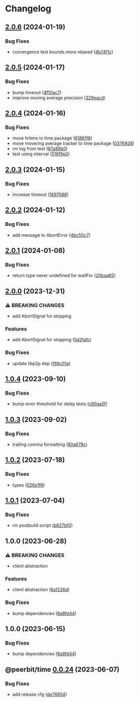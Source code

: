 # Changelog

## [2.0.6](https://github.com/dao-xyz/peerbit/compare/time-v2.0.5...time-v2.0.6) (2024-01-19)


### Bug Fixes

* convergence test bounds more relaxed ([4b74f1c](https://github.com/dao-xyz/peerbit/commit/4b74f1ca72af48398797e504437415b8177d44c3))

## [2.0.5](https://github.com/dao-xyz/peerbit/compare/time-v2.0.4...time-v2.0.5) (2024-01-17)


### Bug Fixes

* bump timeout ([4f10ac7](https://github.com/dao-xyz/peerbit/commit/4f10ac7b9f9183f1bd39e640716f18c552e32160))
* improve moving average precision ([329eacd](https://github.com/dao-xyz/peerbit/commit/329eacde97329f30be8c125db91ff06b45d9975d))

## [2.0.4](https://github.com/dao-xyz/peerbit/compare/time-v2.0.3...time-v2.0.4) (2024-01-16)


### Bug Fixes

* move hrtime to time package ([61881f6](https://github.com/dao-xyz/peerbit/commit/61881f6fc847d5f55292abc5c54a110b0ff98eb6))
* move movering average tracker to time package ([0376928](https://github.com/dao-xyz/peerbit/commit/0376928b6929e97366e993ca3e927348d804ae32))
* rm log from test ([67a88b0](https://github.com/dao-xyz/peerbit/commit/67a88b0dbc62a35f55113939764d6fb14376e691))
* test using interval ([516f9e0](https://github.com/dao-xyz/peerbit/commit/516f9e00434037e39dcf4b53765b1350eda8b04e))

## [2.0.3](https://github.com/dao-xyz/peerbit/compare/time-v2.0.2...time-v2.0.3) (2024-01-15)


### Bug Fixes

* increase timeout ([1697088](https://github.com/dao-xyz/peerbit/commit/1697088c28e6b8d0b163810643e8e0b838856a58))

## [2.0.2](https://github.com/dao-xyz/peerbit/compare/time-v2.0.1...time-v2.0.2) (2024-01-12)


### Bug Fixes

* add message to AbortError ([4bc50c7](https://github.com/dao-xyz/peerbit/commit/4bc50c76d4a496d674b47266f020b0a526819097))

## [2.0.1](https://github.com/dao-xyz/peerbit/compare/time-v2.0.0...time-v2.0.1) (2024-01-08)


### Bug Fixes

* return type never undefined for waitFor ([20baa65](https://github.com/dao-xyz/peerbit/commit/20baa650028ebf8a435d251ac10e77667bf64d5c))

## [2.0.0](https://github.com/dao-xyz/peerbit/compare/time-v1.0.4...time-v2.0.0) (2023-12-31)


### ⚠ BREAKING CHANGES

* add AbortSignal for stopping

### Features

* add AbortSignal for stopping ([5d2fafc](https://github.com/dao-xyz/peerbit/commit/5d2fafc8ef39af5bfc44a8811072ba7feedc6f63))


### Bug Fixes

* update libp2p dep ([f69c01a](https://github.com/dao-xyz/peerbit/commit/f69c01aeae10c6712eed0154fc3094c0af0108c2))

## [1.0.4](https://github.com/dao-xyz/peerbit/compare/time-v1.0.3...time-v1.0.4) (2023-09-10)


### Bug Fixes

* bump error threshold for delay tests ([c60aa5f](https://github.com/dao-xyz/peerbit/commit/c60aa5fbc9032864851086cc54b5a47c2e8a10af))

## [1.0.3](https://github.com/dao-xyz/peerbit/compare/time-v1.0.2...time-v1.0.3) (2023-09-02)


### Bug Fixes

* trailing comma formatting ([80a679c](https://github.com/dao-xyz/peerbit/commit/80a679c0dc0e7c8ac01538cb11458299fdb334d5))

## [1.0.2](https://github.com/dao-xyz/peerbit/compare/time-v1.0.1...time-v1.0.2) (2023-07-18)


### Bug Fixes

* types ([026e1f6](https://github.com/dao-xyz/peerbit/commit/026e1f6388cc60f8ced7a8e29e13872244a8f54e))

## [1.0.1](https://github.com/dao-xyz/peerbit/compare/time-v1.0.0...time-v1.0.1) (2023-07-04)


### Bug Fixes

* rm postbuild script ([b627bf0](https://github.com/dao-xyz/peerbit/commit/b627bf0dcdb99d24ac8c9055586e72ea2d174fcc))

## 1.0.0 (2023-06-28)


### ⚠ BREAKING CHANGES

* client abstraction

### Features

* client abstraction ([6a1226d](https://github.com/dao-xyz/peerbit/commit/6a1226d4f8fc6deb167bff86cf7bdd6227c01a6b))


### Bug Fixes

* bump dependencies ([8a8fd44](https://github.com/dao-xyz/peerbit/commit/8a8fd440149a966337382db77afe1071141e5c74))

## 1.0.0 (2023-06-15)


### Bug Fixes

* bump dependencies ([8a8fd44](https://github.com/dao-xyz/peerbit/commit/8a8fd440149a966337382db77afe1071141e5c74))

## @peerbit/time [0.0.24](https://github.com/dao-xyz/peerbit/compare/@peerbit/time@0.0.23...@peerbit/time@0.0.24) (2023-06-07)


### Bug Fixes

* add release cfg ([de76654](https://github.com/dao-xyz/peerbit/commit/de766548f8106804d319e8b51e9607f2a3f60726))

